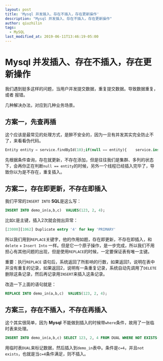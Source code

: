 ```yaml
---
layout: post
title: 'Mysql 并发插入、存在不插入，存在更新操作'
description: "Mysql 并发插入、存在不插入，存在更新操作"
author: qiuzhilin
tags: 
  - MySQL
last_modified_at: 2019-06-11T13:46:19-05:00
---
```


# Mysql 并发插入、存在不插入，存在更新操作

我们遇到挺多这样的问题，当用户并发提交数据，重复提交数据。导致数据重复，或者 报错。

几种解决办法，对应到几种业务场景。

## 方案一，先查再插

这个应该是最常见的处理方式，是醉不安全的，因为一旦有并发其实完全防止不了，来看看伪代码。



```sql
Entity entity = service.findById(10);if(null == entity){    service.insert(obj);}else{    service.update(obj);}
```

先根据条件查询，存在就更新，不存在添加，但是往往我们是集群、多列的状态下，会再你正在判断`null == entity`的时候，另外一个线程已经插入完毕了，导致你以为是不存在，重复插入。

## 方案二，存在即更新，不存在即插入

我们平常的`INSERT INTO`   **SQL**是这么写：



```sql
INSERT INTO demo_in(a,b,c)  VALUES(123, 2, 4);
```

比如`C`是主键，插入2次就会抛出异常：



```sql
[23000][1062] Duplicate entry '4' for key 'PRIMARY'
```

所以我们用到`REPLACE`关键字，他的作用如题，存在即更新，不存在即插入，和`delete` + `Insert Into` 一样。但是它一个原子操作，是一步完成，所以我们不用担心有其他问题的出现，但是使用`REPLACE`的时候，一定要保证表有唯一主键。

重要：执行`REPLACE` 语句后，系统返回了所影响的行数，如果返回1，说明在表中并没有重复的记录，如果返回2，说明有一条重复记录，系统自动先调用了`DELETE`删除这条记录，然后再记录用`INSERT`来插入这条记录。

 改造一下上面的语句就是：



```sql
REPLACE INTO demo_in(a,b,c)  VALUES(123, 2, 4);
```

## 方案三，存在不插入，不存在再插入

这个其实很简单，因为  **Mysql** 不能做到插入的时候带`where`条件，故用了一张临时表来处理。



```sql
INSERT INTO demo_in(a,b,c) SELECT 123, 2, 4 FROM DUAL WHERE NOT EXISTS(SELECT c FROM demo_in WHERE c = 4);
```

用临时表`DUAL`来标记数据，然后插入到`demo_in`表中。条件是`c=4`，并且`not exists`，也就是当`c=4`条件满足，则不插入。